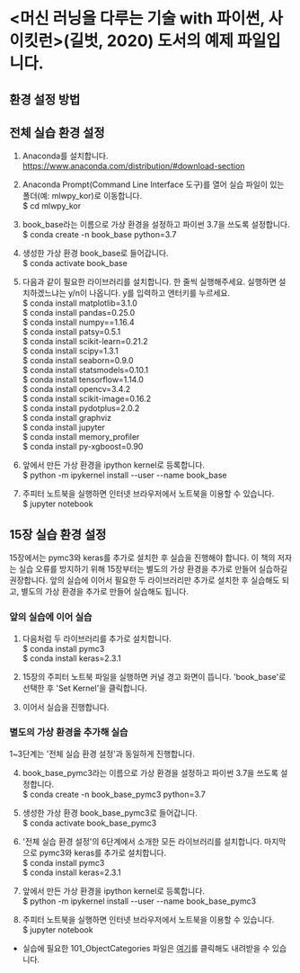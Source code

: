 # <머신 러닝을 다루는 기술 with 파이썬, 사이킷런>(길벗, 2020) 도서의 예제 파일입니다.

## 환경 설정 방법

## 전체 실습 환경 설정
1. Anaconda를 설치합니다. <br/>
https://www.anaconda.com/distribution/#download-section

2. Anaconda Prompt(Command Line Interface 도구)를 열어 실습 파일이 있는 폴더(예: mlwpy_kor)로 이동합니다. <br/>
$ cd mlwpy_kor

3. book_base라는 이름으로 가상 환경을 설정하고 파이썬 3.7을 쓰도록 설정합니다. <br/>
$ conda create -n book_base python=3.7

4. 생성한 가상 환경 book_base로 들어갑니다.<br/>
$ conda activate book_base

5. 다음과 같이 필요한 라이브러리를 설치합니다. 한 줄씩 실행해주세요. 실행하면 설치하겠느냐는 y/n이 나옵니다. y를 입력하고 엔터키를 누르세요.<br/>
$ conda install matplotlib=3.1.0 <br/>
$ conda install pandas=0.25.0 <br/>
$ conda install numpy==1.16.4 <br/>
$ conda install patsy=0.5.1 <br/>
$ conda install scikit-learn=0.21.2 <br/>
$ conda install scipy=1.3.1 <br/>
$ conda install seaborn=0.9.0 <br/>
$ conda install statsmodels=0.10.1 <br/>
$ conda install tensorflow=1.14.0 <br/>
$ conda install opencv=3.4.2 <br/>
$ conda install scikit-image=0.16.2 <br/>
$ conda install pydotplus=2.0.2 <br/>
$ conda install graphviz <br/>
$ conda install jupyter <br/>
$ conda install memory_profiler <br/>
$ conda install py-xgboost=0.90 <br/>

6. 앞에서 만든 가상 환경을 ipython kernel로 등록합니다. <br/>
$ python -m ipykernel install --user --name book_base 

7. 주피터 노트북을 실행하면 인터넷 브라우저에서 노트북을 이용할 수 있습니다.  <br/>
$ jupyter notebook

## 15장 실습 환경 설정
15장에서는 pymc3와 keras를 추가로 설치한 후 실습을 진행해야 합니다. 이 책의 저자는 실습 오류를 방지하기 위해 15장부터는 별도의 가상 환경을 추가로 만들어 실습하길 권장합니다. 앞의 실습에 이어서 필요한 두 라이브러리만 추가로 설치한 후 실습해도 되고, 별도의 가상 환경을 추가로 만들어 실습해도 됩니다.

### 앞의 실습에 이어 실습
1. 다음처럼 두 라이브러리를 추가로 설치합니다.  <br/>
$ conda install pymc3   <br/>
$ conda install keras=2.3.1   <br/>

2. 15장의 주피터 노트북 파일을 실행하면 커널 경고 화면이 뜹니다. 'book_base'로 선택한 후 'Set Kernel'을 클릭합니다.  

3. 이어서 실습을 진행합니다.

### 별도의 가상 환경을 추가해 실습 
1~3단계는 '전체 실습 환경 설정'과 동일하게 진행합니다. 

4. book_base_pymc3라는 이름으로 가상 환경을 설정하고 파이썬 3.7을 쓰도록 설정합니다.  <br/>
$ conda create -n book_base_pymc3 python=3.7

5. 생성한 가상 환경 book_base_pymc3로 들어갑니다.  <br/>
$ conda activate book_base_pymc3

6. '전체 실습 환경 설정'의 6단계에서 소개한 모든 라이브러리를 설치합니다. 마지막으로 pymc3와 keras를 추가로 설치합니다.  <br/>
$ conda install pymc3     <br/>
$ conda install keras=2.3.1

7. 앞에서 만든 가상 환경을 ipython kernel로 등록합니다.  <br/>
$ python -m ipykernel install --user --name book_base_pymc3

8. 주피터 노트북을 실행하면 인터넷 브라우저에서 노트북을 이용할 수 있습니다.  <br/>
$ jupyter notebook

- 실습에 필요한 101_ObjectCategories 파일은 [여기](https://github.com/gilbutITbook/007017/releases/download/0.1/101_ObjectCategories.tar.gz)를 클릭해도 내려받을 수 있습니다.